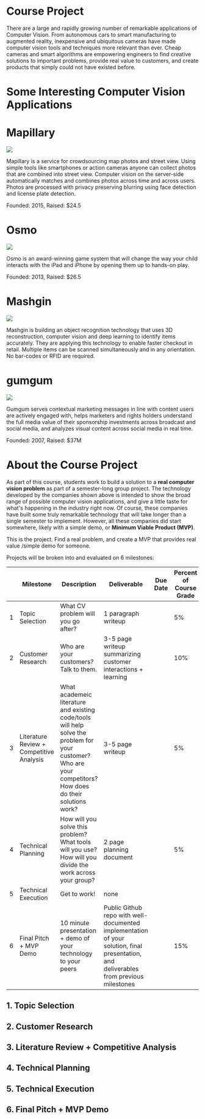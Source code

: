 # Course Project

There are a large and rapidly growing number of remarkable applications of Computer Vision. From autonomous cars to smart manufacturing to augmented reality, inexpensive and ubiquitous cameras have made computer vision tools and techniques more relevant than ever. Cheap cameras and smart algorithms are empowering engineers to find creative solutions to important problems, provide real value to customers, and create products that simply could not have existed before.

# Some Interesting Computer Vision Applications

# Mapillary 

![](graphics/github_lander_3.gif)

Mapillary is a service for crowdsourcing map photos and street view. Using simple tools like smartphones or action cameras anyone can collect photos that are combined into street view. Computer vision on the server-side automatically matches and combines photos across time and across users. Photos are processed with privacy preserving blurring using face detection and license plate detection.

Founded: 2015, Raised: $24.5


# Osmo
![](graphics/github_lander_4.gif)

Osmo is an award-winning game system that will change the way your child interacts with the iPad and iPhone by opening them up to hands-on play.

Founded: 2013, Raised: $26.5

# Mashgin
![](graphics/github_lander_5.gif)

Mashgin is building an object recognition technology that uses 3D reconstruction, computer vision and deep learning to identify items accurately. They are applying this technology to enable faster checkout in retail. Multiple items can be scanned simultaneously and in any orientation. No bar-codes or RFID are required.


# gumgum
![](graphics/github_lander_6.gif)

Gumgum serves contextual marketing messages in line with content users are actively engaged with, helps marketers and rights holders understand the full media value of their sponsorship investments across broadcast and social media, and analyzes visual content across social media in real time. 

Founded: 2007, Raised: $37M




# About the Course Project 

As part of this course, students work to build a solution to a **real computer vision problem** as part of a semester-long group project. The technology developed by the companies shown above is intended to show the broad range of possible computer vision applications, and give a little taste for what's happening in the industry right now. Of course, these companies have built some truly remarkable technology that will take longer than a single semester to implement. However, all these companies did start somewhere, likely with a simple demo, or **Minimum Viable Product (MVP)**. 

This is the project. Find a real problem, and create a MVP that provides real value /simple demo for someone. 


Projects will be broken into and evaluated on 6 milestones:

|         |   Milestone     | Description                 | Deliverable           | Due Date      | Percent of Course Grade    | 
| ------- | --------------- | --------------------------- | --------------------- | -------------- | ---------   |
|    1    | Topic Selection | What CV problem will you go after?  | 1 paragraph writeup |    |  5%  | 
|    2    | Customer Research | Who are your customers? Talk to them.| 3-5 page writeup summarizing customer interactions + learning | | 10% |
|    3    | Literature Review + Competitive Analysis | What academeic literature and existing code/tools will help solve the problem for your customer? Who are your competitors? How does do their solutions work?| 3-5 page writeup | | 5% |
|    4    | Technical Planning | How will you solve this problem? What tools will you use? How will you divide the work across your group? | 2 page planning document | | 5% | 
|    5    | Technical Execution | Get to work! | none || |
|    6    | Final Pitch + MVP Demo | 10 minute presentation + demo of your technology to your peers  | Public Github repo with well-documented implementation of your solution, final presentation, and deliverables from previous milestones| | 15% |



## 1. Topic Selection

## 2. Customer Research

## 3. Literature Review + Competitive Analysis

## 4. Technical Planning

## 5. Technical Execution

## 6. Final Pitch + MVP Demo